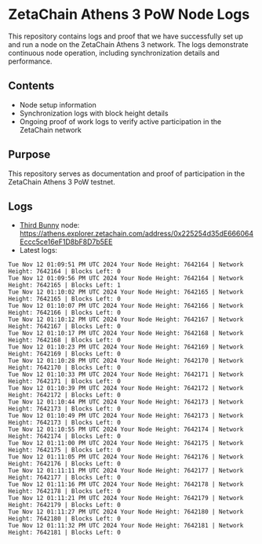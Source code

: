 # ZetaChain Athens 3 PoW Node Logs
This repository contains logs and proof that we have successfully set up and run a node on the ZetaChain Athens 3 network. The logs demonstrate continuous node operation, including synchronization details and performance.

## Contents
- Node setup information
- Synchronization logs with block height details
- Ongoing proof of work logs to verify active participation in the ZetaChain network

## Purpose
This repository serves as documentation and proof of participation in the ZetaChain Athens 3 PoW testnet.

## Logs

- [Third Bunny](https://thirdbunny.xyz/) node: https://athens.explorer.zetachain.com/address/0x225254d35dE666064Eccc5ce16eF1D8bF8D7b5EE
- Latest logs:
```
Tue Nov 12 01:09:51 PM UTC 2024 Your Node Height: 7642164 | Network Height: 7642164 | Blocks Left: 0
Tue Nov 12 01:09:56 PM UTC 2024 Your Node Height: 7642164 | Network Height: 7642165 | Blocks Left: 1
Tue Nov 12 01:10:02 PM UTC 2024 Your Node Height: 7642165 | Network Height: 7642165 | Blocks Left: 0
Tue Nov 12 01:10:07 PM UTC 2024 Your Node Height: 7642166 | Network Height: 7642166 | Blocks Left: 0
Tue Nov 12 01:10:12 PM UTC 2024 Your Node Height: 7642167 | Network Height: 7642167 | Blocks Left: 0
Tue Nov 12 01:10:17 PM UTC 2024 Your Node Height: 7642168 | Network Height: 7642168 | Blocks Left: 0
Tue Nov 12 01:10:23 PM UTC 2024 Your Node Height: 7642169 | Network Height: 7642169 | Blocks Left: 0
Tue Nov 12 01:10:28 PM UTC 2024 Your Node Height: 7642170 | Network Height: 7642170 | Blocks Left: 0
Tue Nov 12 01:10:33 PM UTC 2024 Your Node Height: 7642171 | Network Height: 7642171 | Blocks Left: 0
Tue Nov 12 01:10:39 PM UTC 2024 Your Node Height: 7642172 | Network Height: 7642172 | Blocks Left: 0
Tue Nov 12 01:10:44 PM UTC 2024 Your Node Height: 7642173 | Network Height: 7642173 | Blocks Left: 0
Tue Nov 12 01:10:49 PM UTC 2024 Your Node Height: 7642173 | Network Height: 7642173 | Blocks Left: 0
Tue Nov 12 01:10:55 PM UTC 2024 Your Node Height: 7642174 | Network Height: 7642174 | Blocks Left: 0
Tue Nov 12 01:11:00 PM UTC 2024 Your Node Height: 7642175 | Network Height: 7642175 | Blocks Left: 0
Tue Nov 12 01:11:05 PM UTC 2024 Your Node Height: 7642176 | Network Height: 7642176 | Blocks Left: 0
Tue Nov 12 01:11:11 PM UTC 2024 Your Node Height: 7642177 | Network Height: 7642177 | Blocks Left: 0
Tue Nov 12 01:11:16 PM UTC 2024 Your Node Height: 7642178 | Network Height: 7642178 | Blocks Left: 0
Tue Nov 12 01:11:21 PM UTC 2024 Your Node Height: 7642179 | Network Height: 7642179 | Blocks Left: 0
Tue Nov 12 01:11:27 PM UTC 2024 Your Node Height: 7642180 | Network Height: 7642180 | Blocks Left: 0
Tue Nov 12 01:11:32 PM UTC 2024 Your Node Height: 7642181 | Network Height: 7642181 | Blocks Left: 0
```
